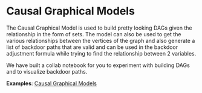 # Causal Graphical Models

The Causal Graphical Model is used to build pretty looking DAGs given the relationship in the form of sets. The model can also be used to get the various relationships between the vertices of the graph and also generate a list of backdoor paths that are valid and can be used in the backdoor adjustment formula while trying to find the relationship between 2 variables.

We have built a collab notebook for you to experiment with building DAGs and to visualize backdoor paths.

**Examples**: [Causal Graphical Models](https://colab.research.google.com/drive/1JmheQQjVsxiGKZIAa90l9R0ocs6X5Flp?usp=sharing)

